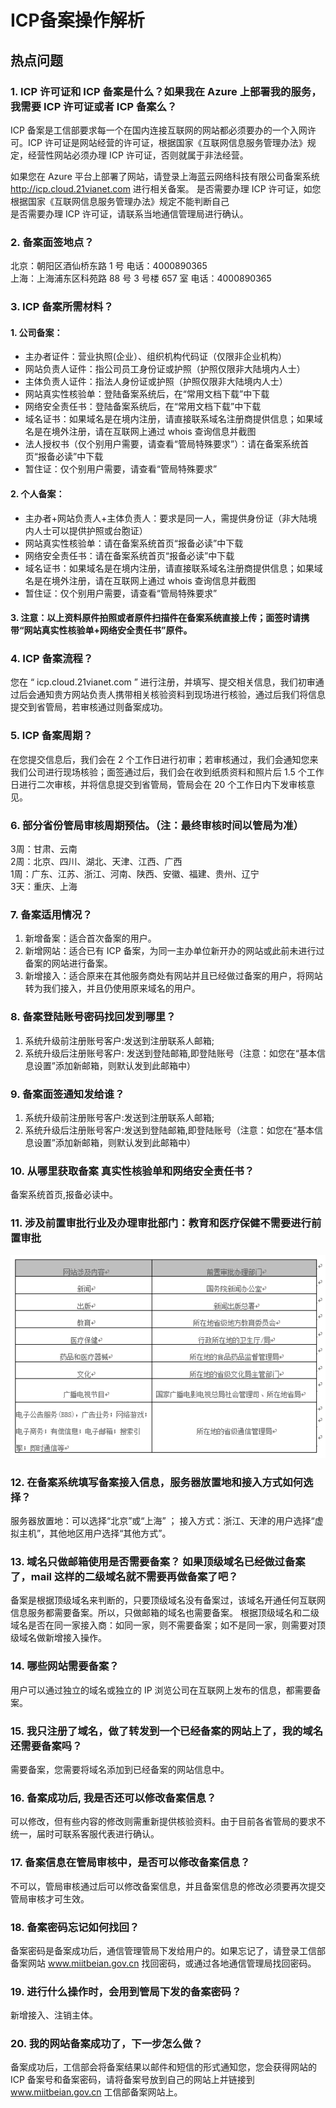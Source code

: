 <properties
	pageTitle="为什么要备案及备案流程 | Azure"
	description="ICP 备案及备案流程"
	services="global-customer-playbook"
	documentationCenter=""
	authors="will"
	manager="edwinc"
	editor=""
	tags="global-customer-playbook"/>

<tags
	ms.service="global-customer-playbook"
	ms.workload=""
	ms.tgt_pltfrm=""
	ms.devlang="na"
	ms.topic="article"
	ms.date="01/18/2017"
	wacn.date="01/18/2017"
	wacn.lang="cn" 
	ms.author="will"/>

# ICP备案操作解析

## 热点问题

### 1. ICP 许可证和 ICP 备案是什么？如果我在 Azure 上部署我的服务，我需要 ICP 许可证或者 ICP 备案么？
ICP 备案是工信部要求每一个在国内连接互联网的网站都必须要办的一个入网许可。ICP 许可证是网站经营的许可证，根据国家《互联网信息服务管理办法》规定，经营性网站必须办理 ICP 许可证，否则就属于非法经营。

如果您在 Azure 平台上部署了网站，请登录上海蓝云网络科技有限公司备案系统 http://icp.cloud.21vianet.com 进行相关备案。
是否需要办理 ICP 许可证，如您根据国家《互联网信息服务管理办法》规定不能判断自己  
是否需要办理 ICP 许可证，请联系当地通信管理局进行确认。

### 2. 备案面签地点？
北京：朝阳区酒仙桥东路 1 号   电话：4000890365</br>
上海：上海浦东区科苑路 88 号 3 号楼 657 室    电话：4000890365
 
### 3. ICP 备案所需材料？
#### 1. 公司备案：
- 主办者证件：营业执照(企业）、组织机构代码证（仅限非企业机构）
- 网站负责人证件：指公司员工身份证或护照（护照仅限非大陆境内人士）
- 主体负责人证件：指法人身份证或护照（护照仅限非大陆境内人士）
- 网站真实性核验单：登陆备案系统后，在“常用文档下载”中下载
- 网络安全责任书：登陆备案系统后，在“常用文档下载”中下载
- 域名证书：如果域名是在境内注册，请直接联系域名注册商提供信息；如果域名是在境外注册，请在互联网上通过 whois 查询信息并截图
- 法人授权书（仅个别用户需要，请查看“管局特殊要求”）：请在备案系统首页“报备必读”中下载
- 暂住证：仅个别用户需要，请查看“管局特殊要求”

#### 2. 个人备案：
- 主办者+网站负责人+主体负责人：要求是同一人，需提供身份证（非大陆境内人士可以提供护照或台胞证）
- 网站真实性核验单：请在备案系统首页“报备必读”中下载
- 网络安全责任书：请在备案系统首页“报备必读”中下载
- 域名证书：如果域名是在境内注册，请直接联系域名注册商提供信息；如果域名是在境外注册，请在互联网上通过 whois 查询信息并截图
- 暂住证：仅个别用户需要，请查看“管局特殊要求”

#### 3. 注意：以上资料原件拍照或者原件扫描件在备案系统直接上传；面签时请携带“网站真实性核验单+网络安全责任书”原件。

### 4. ICP 备案流程？
您在 “ icp.cloud.21vianet.com ” 进行注册，并填写、提交相关信息，我们初审通过后会通知贵方网站负责人携带相关核验资料到现场进行核验，通过后我们将信息提交到省管局，若审核通过则备案成功。

### 5. ICP 备案周期？
在您提交信息后，我们会在 2 个工作日进行初审；若审核通过，我们会通知您来我们公司进行现场核验；面签通过后，我们会在收到纸质资料和照片后 1.5 个工作日进行二次审核，并将信息提交到省管局，管局会在 20 个工作日内下发审核意见。

### 6. 部分省份管局审核周期预估。（注：最终审核时间以管局为准）
3周：甘肃、云南</br>
2周：北京、四川、湖北、天津、江西、广西</br>
1周：广东、江苏、浙江、河南、陕西、安徽、福建、贵州、辽宁</br>
3天：重庆、上海</br>

### 7. 备案适用情况？

1. 新增备案：适合首次备案的用户。
2. 新增网站：适合已有 ICP 备案，为同一主办单位新开办的网站或此前未进行过备案的网站进行备案。
3. 新增接入：适合原来在其他服务商处有网站并且已经做过备案的用户，将网站转为我们接入，并且仍使用原来域名的用户。

### 8. 备案登陆账号密码找回发到哪里？

1. 系统升级前注册账号客户:发送到注册联系人邮箱;
2. 系统升级后注册账号客户: 发送到登陆邮箱,即登陆账号（注意：如您在“基本信息设置”添加新邮箱，则默认发到此邮箱中）

### 9. 备案面签通知发给谁？
1. 系统升级前注册账号客户:发送到注册联系人邮箱;
2. 系统升级后注册账号客户:发送到登陆邮箱,即登陆账号（注意：如您在“基本信息设置”添加新邮箱，则默认发到此邮箱中）

### 10. 从哪里获取备案 真实性核验单和网络安全责任书？
备案系统首页,报备必读中。

### 11. 涉及前置审批行业及办理审批部门：教育和医疗保健不需要进行前置审批

![procedure](./media/8-1.png)

### 12. 在备案系统填写备案接入信息，服务器放置地和接入方式如何选择？
服务器放置地：可以选择“北京”或“上海” ；
接入方式：浙江、天津的用户选择“虚拟主机”，其他地区用户选择“其他方式”。

### 13. 域名只做邮箱使用是否需要备案？ 如果顶级域名已经做过备案了，mail 这样的二级域名就不需要再做备案了吧？
备案是根据顶级域名来判断的，只要顶级域名没有备案过，该域名开通任何互联网信息服务都需要备案。所以，只做邮箱的域名也需要备案。
根据顶级域名和二级域名是否在同一家接入商：如同一家，则不需要备案；如不是同一家，则需要对顶级域名做新增接入操作。


### 14. 哪些网站需要备案？ 
用户可以通过独立的域名或独立的 IP 浏览公司在互联网上发布的信息，都需要备案。

### 15. 我只注册了域名，做了转发到一个已经备案的网站上了，我的域名还需要备案吗？ 
需要备案，您需要将域名添加到已经备案的网站信息中。

### 16. 备案成功后, 我是否还可以修改备案信息？
可以修改，但有些内容的修改则需重新提供核验资料。由于目前各省管局的要求不统一，届时可联系客服代表进行确认。

### 17. 备案信息在管局审核中，是否可以修改备案信息？
不可以，管局审核通过后可以修改备案信息，并且备案信息的修改必须要再次提交管局审核才可生效。

### 18. 备案密码忘记如何找回？
备案密码是备案成功后，通信管理管局下发给用户的。如果忘记了，请登录工信部备案网站 www.miitbeian.gov.cn 找回密码，或通过各地通信管理局找回密码。

### 19. 进行什么操作时，会用到管局下发的备案密码？
新增接入、注销主体。

### 20. 我的网站备案成功了，下一步怎么做？
备案成功后，工信部会将备案结果以邮件和短信的形式通知您，您会获得网站的 ICP 备案号和备案密码，请将备案号放到自己的网站上并链接到 www.miitbeian.gov.cn 工信部备案网站上。
